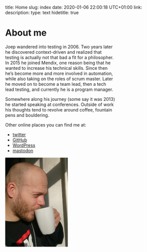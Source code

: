 title: Home
slug: index
date: 2020-01-06 22:00:18 UTC+01:00
link: 
description: 
type: text
hidetitle: true


<h1>About me</h1>

<div class="d-flex flex-wrap justify-content-between">
	<div style="max-width:70%" class="mr-5">
		<p>Joep wandered into testing in 2006. Two years later he discovered context-driven and realized that testing is actually not that bad a fit for a philosopher. In 2015 he joined Mendix, one reason being that he wanted to increase his technical skills. Since then he’s become more and more involved in automation, while also taking on the roles of scrum master. Later he moved on to become a team lead, then a tech lead testing, and currently he is a program manager.</p>
		<p>Somewhere along his journey (some say it was 2013) he started speaking at conferences. Outside of work his thoughts tend to revolve around coffee, fountain pens and bouldering.</p>
		<p>Other online places you can find me at:</p>
		<ul>
			<li><a href="https://twitter.com/j19sch">twitter</a></li>
			<li><a href="https://github.com/j19sch">GitHub</a></li>
			<li><a href="https://testingcurve.wordpress.com">WordPress</a></li>
			<li><a href="https://mstdn.io/@j19sch">mastodon</a></li>
		</ul>
	</div>
	<div style="max-width:200px">
		<img src="/images/joep-coffee.jpg" alt="Joep drinking coffee" style="margin-top:0px;" />
	</div>
</div>
